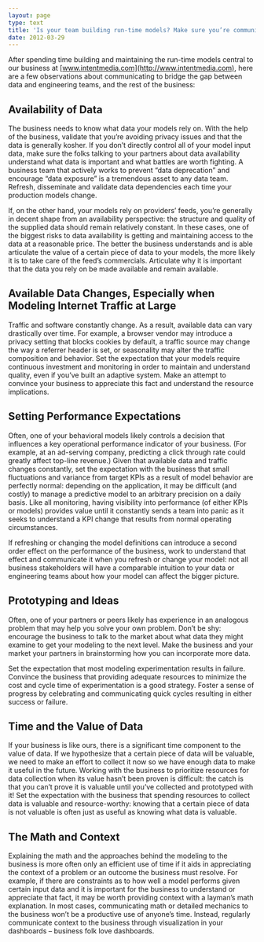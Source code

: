 ```yaml
---
layout: page
type: text
title: 'Is your team building run-time models? Make sure you’re communicating with the business.'
date: 2012-03-29
---
```


After spending time building and maintaining the run-time models central to our business at [www.intentmedia.com](http://www.intentmedia.com), here are a few observations about communicating to bridge the gap between data and engineering teams, and the rest of the business:

## Availability of Data

The business needs to know what data your models rely on.  With the help of the business, validate that you’re avoiding privacy issues and that the data is generally kosher.  If you don’t directly control all of your model input data, make sure the folks talking to your partners about data availability understand what data is important and what battles are worth fighting.  A business team that actively works to prevent “data deprecation” and encourage “data exposure” is a tremendous asset to any data team.  Refresh, disseminate and validate data dependencies each time your production models change.

If, on the other hand, your models rely on providers’ feeds, you’re generally in decent shape from an availability perspective: the structure and quality of the supplied data should remain relatively constant.  In these cases, one of the biggest risks to data availability is getting and maintaining access to the data at a reasonable price.  The better the business understands and is able articulate the value of a certain piece of data to your models, the more likely it is to take care of the feed’s commercials.  Articulate why it is important that the data you rely on be made available and remain available.

## Available Data Changes, Especially when Modeling Internet Traffic at Large

Traffic and software constantly change.  As a result, available data can vary drastically over time.  For example, a browser vendor may introduce a privacy setting that blocks cookies by default, a traffic source may change the way a referrer header is set, or seasonality may alter the traffic composition and behavior.  Set the expectation that your models require continuous investment and monitoring in order to maintain and understand quality, even if you’ve built an adaptive system.  Make an attempt to convince your business to appreciate this fact and understand the resource implications.

## Setting Performance Expectations

Often, one of your behavioral models likely controls a decision that influences a key operational performance indicator of your business.  (For example, at an ad-serving company, predicting a click through rate could greatly affect top-line revenue.)  Given that available data and traffic changes constantly, set the expectation with the business that small fluctuations and variance from target KPIs as a result of model behavior are perfectly normal: depending on the application, it may be difficult (and costly) to manage a predictive model to an arbitrary precision on a daily basis.   Like all monitoring, having visibility into performance (of either KPIs or models) provides value until it constantly sends a team into panic as it seeks to understand a KPI change that results from normal operating circumstances.

If refreshing or changing the model definitions can introduce a second order effect on the performance of the business, work to understand that effect and communicate it when you refresh or change your model: not all business stakeholders will have a comparable intuition to your data or engineering teams about how your model can affect the bigger picture.

## Prototyping and Ideas

Often, one of your partners or peers likely has experience in an analogous problem that may help you solve your own problem.  Don’t be shy: encourage the business to talk to the market about what data they might examine to get your modeling to the next level.  Make the business and your market your partners in brainstorming how you can incorporate more data.

Set the expectation that most modeling experimentation results in failure.  Convince the business that providing adequate resources to minimize the cost and cycle time of experimentation is a good strategy.  Foster a sense of progress by celebrating and communicating quick cycles resulting in either success or failure.

## Time and the Value of Data

If your business is like ours, there is a significant time component to the value of data.  If we hypothesize that a certain piece of data will be valuable, we need to make an effort to collect it now so we have enough data to make it useful in the future.  Working with the business to prioritize resources for data collection when its value hasn’t been proven is difficult: the catch is that you can’t prove it is valuable until you’ve collected and prototyped with it!  Set the expectation with the business that spending resources to collect data is valuable and resource-worthy: knowing that a certain piece of data is not valuable is often just as useful as knowing what data is valuable.

## The Math and Context

Explaining the math and the approaches behind the modeling to the business is more often only an efficient use of time if it aids in appreciating the context of a problem or an outcome the business must resolve.  For example, if there are constraints as to how well a model performs given certain input data and it is important for the business to understand or appreciate that fact, it may be worth providing context with a layman’s math explanation.  In most cases, communicating math or detailed mechanics to the business won’t be a productive use of anyone’s time.  Instead, regularly communicate context to the business through visualization in your dashboards – business folk love dashboards.

